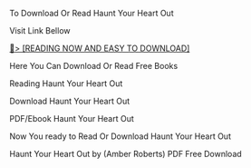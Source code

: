 To Download Or Read Haunt Your Heart Out

Visit Link Bellow

<a href="https://uk.ebookarea.xyz/?book=205438870-haunt-your-heart-out">📖&gt; [READING NOW AND EASY TO DOWNLOAD]</a>

Here You Can Download Or Read Free Books

Reading Haunt Your Heart Out

Download Haunt Your Heart Out

PDF/Ebook Haunt Your Heart Out

Now You ready to Read Or Download Haunt Your Heart Out

Haunt Your Heart Out by (Amber Roberts) PDF Free Download
